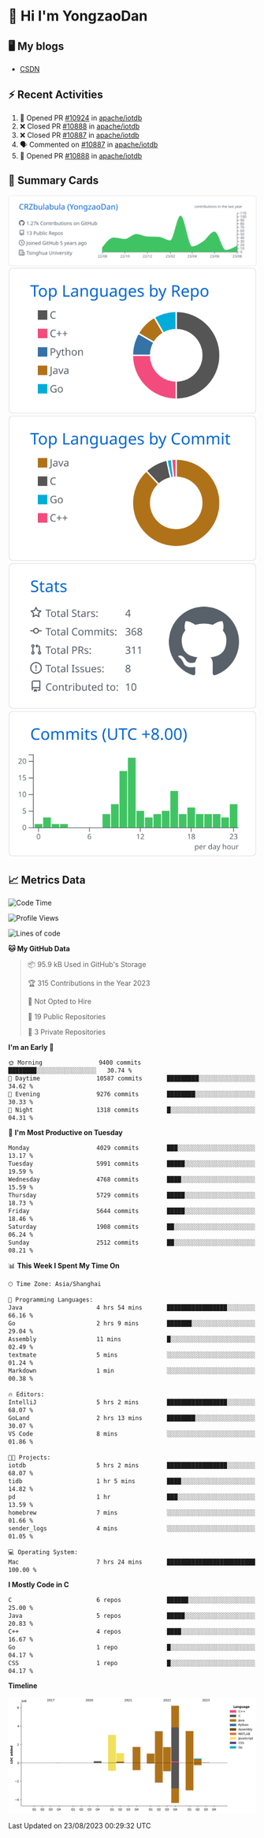 # 👋 Hi I'm YongzaoDan

## 🖥 My blogs
  + [CSDN](https://blog.csdn.net/CRZbulabula?type=blog)

## ⚡ Recent Activities
<!--START_SECTION:activity-->
1. 💪 Opened PR [#10924](https://github.com/apache/iotdb/pull/10924) in [apache/iotdb](https://github.com/apache/iotdb)
2. ❌ Closed PR [#10888](https://github.com/apache/iotdb/pull/10888) in [apache/iotdb](https://github.com/apache/iotdb)
3. ❌ Closed PR [#10887](https://github.com/apache/iotdb/pull/10887) in [apache/iotdb](https://github.com/apache/iotdb)
4. 🗣 Commented on [#10887](https://github.com/apache/iotdb/pull/10887#issuecomment-1681789045) in [apache/iotdb](https://github.com/apache/iotdb)
5. 💪 Opened PR [#10888](https://github.com/apache/iotdb/pull/10888) in [apache/iotdb](https://github.com/apache/iotdb)
<!--END_SECTION:activity-->

## 🎑 Summary Cards

[![](https://raw.githubusercontent.com/CRZbulabula/CRZbulabula/main/profile-summary-card-output/github/0-profile-details.svg)](https://github.com/vn7n24fzkq/github-profile-summary-cards)
[![](https://raw.githubusercontent.com/CRZbulabula/CRZbulabula/main/profile-summary-card-output/github/1-repos-per-language.svg)](https://github.com/vn7n24fzkq/github-profile-summary-cards) [![](https://raw.githubusercontent.com/CRZbulabula/CRZbulabula/main/profile-summary-card-output/github/2-most-commit-language.svg)](https://github.com/vn7n24fzkq/github-profile-summary-cards)
[![](https://raw.githubusercontent.com/CRZbulabula/CRZbulabula/main/profile-summary-card-output/github/3-stats.svg)](https://github.com/vn7n24fzkq/github-profile-summary-cards) [![](https://raw.githubusercontent.com/CRZbulabula/CRZbulabula/main/profile-summary-card-output/github/4-productive-time.svg)](https://github.com/vn7n24fzkq/github-profile-summary-cards)

## 📈 Metrics Data

<!--START_SECTION:waka-->
![Code Time](http://img.shields.io/badge/Code%20Time-247%20hrs%2032%20mins-blue)

![Profile Views](http://img.shields.io/badge/Profile%20Views-0-blue)

![Lines of code](https://img.shields.io/badge/From%20Hello%20World%20I%27ve%20Written-22.1%20million%20lines%20of%20code-blue)

**🐱 My GitHub Data** 

> 📦 95.9 kB Used in GitHub's Storage 
 > 
> 🏆 315 Contributions in the Year 2023
 > 
> 🚫 Not Opted to Hire
 > 
> 📜 19 Public Repositories 
 > 
> 🔑 3 Private Repositories 
 > 
**I'm an Early 🐤** 

```text
🌞 Morning                9400 commits        ████████░░░░░░░░░░░░░░░░░   30.74 % 
🌆 Daytime                10587 commits       █████████░░░░░░░░░░░░░░░░   34.62 % 
🌃 Evening                9276 commits        ████████░░░░░░░░░░░░░░░░░   30.33 % 
🌙 Night                  1318 commits        █░░░░░░░░░░░░░░░░░░░░░░░░   04.31 % 
```
📅 **I'm Most Productive on Tuesday** 

```text
Monday                   4029 commits        ███░░░░░░░░░░░░░░░░░░░░░░   13.17 % 
Tuesday                  5991 commits        █████░░░░░░░░░░░░░░░░░░░░   19.59 % 
Wednesday                4768 commits        ████░░░░░░░░░░░░░░░░░░░░░   15.59 % 
Thursday                 5729 commits        █████░░░░░░░░░░░░░░░░░░░░   18.73 % 
Friday                   5644 commits        █████░░░░░░░░░░░░░░░░░░░░   18.46 % 
Saturday                 1908 commits        ██░░░░░░░░░░░░░░░░░░░░░░░   06.24 % 
Sunday                   2512 commits        ██░░░░░░░░░░░░░░░░░░░░░░░   08.21 % 
```


📊 **This Week I Spent My Time On** 

```text
🕑︎ Time Zone: Asia/Shanghai

💬 Programming Languages: 
Java                     4 hrs 54 mins       █████████████████░░░░░░░░   66.16 % 
Go                       2 hrs 9 mins        ███████░░░░░░░░░░░░░░░░░░   29.04 % 
Assembly                 11 mins             █░░░░░░░░░░░░░░░░░░░░░░░░   02.49 % 
textmate                 5 mins              ░░░░░░░░░░░░░░░░░░░░░░░░░   01.24 % 
Markdown                 1 min               ░░░░░░░░░░░░░░░░░░░░░░░░░   00.38 % 

🔥 Editors: 
IntelliJ                 5 hrs 2 mins        █████████████████░░░░░░░░   68.07 % 
GoLand                   2 hrs 13 mins       ████████░░░░░░░░░░░░░░░░░   30.07 % 
VS Code                  8 mins              ░░░░░░░░░░░░░░░░░░░░░░░░░   01.86 % 

🐱‍💻 Projects: 
iotdb                    5 hrs 2 mins        █████████████████░░░░░░░░   68.07 % 
tidb                     1 hr 5 mins         ████░░░░░░░░░░░░░░░░░░░░░   14.82 % 
pd                       1 hr                ███░░░░░░░░░░░░░░░░░░░░░░   13.59 % 
homebrew                 7 mins              ░░░░░░░░░░░░░░░░░░░░░░░░░   01.66 % 
sender_logs              4 mins              ░░░░░░░░░░░░░░░░░░░░░░░░░   01.05 % 

💻 Operating System: 
Mac                      7 hrs 24 mins       █████████████████████████   100.00 % 
```

**I Mostly Code in C** 

```text
C                        6 repos             ██████░░░░░░░░░░░░░░░░░░░   25.00 % 
Java                     5 repos             █████░░░░░░░░░░░░░░░░░░░░   20.83 % 
C++                      4 repos             ████░░░░░░░░░░░░░░░░░░░░░   16.67 % 
Go                       1 repo              █░░░░░░░░░░░░░░░░░░░░░░░░   04.17 % 
CSS                      1 repo              █░░░░░░░░░░░░░░░░░░░░░░░░   04.17 % 
```



**Timeline**

![Lines of Code chart](https://raw.githubusercontent.com/CRZbulabula/CRZbulabula/main/assets/bar_graph.png)


 Last Updated on 23/08/2023 00:29:32 UTC
<!--END_SECTION:waka-->

